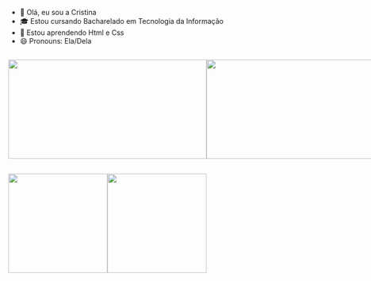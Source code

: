 - 👋 Olá, eu sou a Cristina
- 🎓 Estou cursando Bacharelado em Tecnologia da Informação
- 🌱 Estou aprendendo Html e Css
- 😄 Pronouns: Ela/Dela

##
<div style="display: flex; align-items: center;">
  <a href="https://github.com/Cristina-Silva15/github-readme-stats">
    <img width="400" height="200" align="center" src="https://github-readme-stats.vercel.app/api?username=Cristina-Silva15&theme=neon&locale=pt-br&show_icons=true" />
  </a>
  <a href="https://github.com/Cristina-Silva15/convoychat">
    <img width="380" height="200" align="center" src="https://github-readme-stats.vercel.app/api/top-langs?username=Cristina-Silva15&layout=compact&langs_count=8&card_width=320&theme=neon&locale=pt-br" />
  </a>
</div>



##

<div style="display: inline-flex;">
  <a href="https://github.com/Cristina-Silva15/github-readme-stats">
    <img height="200" align="center" src="https://github-readme-stats.vercel.app/api?username=Cristina-Silva15&theme=neon&locale=pt-br&show_icons=true" />
  </a>
  <a href="https://github.com/Cristina-Silva15/convoychat">
    <img height="200" align="center" src="https://github-readme-stats.vercel.app/api/top-langs?username=Cristina-Silva15&layout=compact&langs_count=8&card_width=320&theme=neon&locale=pt-br" /></a>
</div>




<!---
Cristina-Silva15/Cristina-Silva15 is a ✨ special ✨ repository because its `README.md` (this file) appears on your GitHub profile.
You can click the Preview link to take a look at your changes.
--->
